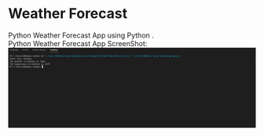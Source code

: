 # Weather Forecast
Python Weather Forecast App using Python .<br/>
Python Weather Forecast App ScreenShot:<br/>
![Weather Forecast App](weatherforecast.png)<br/>

